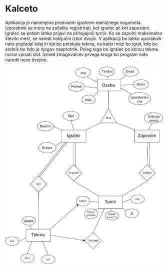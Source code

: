 # Kalceto

Aplikacija je namenjena predvsem igralcem namiznega nogometa. Uporabnik se mora na začetku registrirati, kot igralec ali kot zaposleni. Igralec se potem lahko prijavi na prihajajoči turnir. Ko se zapolni maksimalno število mest, se naredi naključni izbor dvojic. V aplikaciji bo lahko uporabnik nato pogledal kdaj in kje bo potekala tekma, na kateri mizi bo igral, kdo bo sodnik ter kdo je njegov nasprotnik. Poleg tega bo igralec po koncu tekme moral vpisati izid. Izmed zmagovalcev prvega kroga bo program nato naredil nove dvojice.

![alt text](https://github.com/KocijanZ21/Kalceto/blob/main/Diagram.drawio.png?raw=true)
